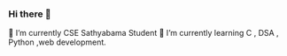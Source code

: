 ### Hi there 👋

 🔭 I’m currently CSE Sathyabama Student 
🌱 I’m currently learning C , DSA , Python ,web development.

